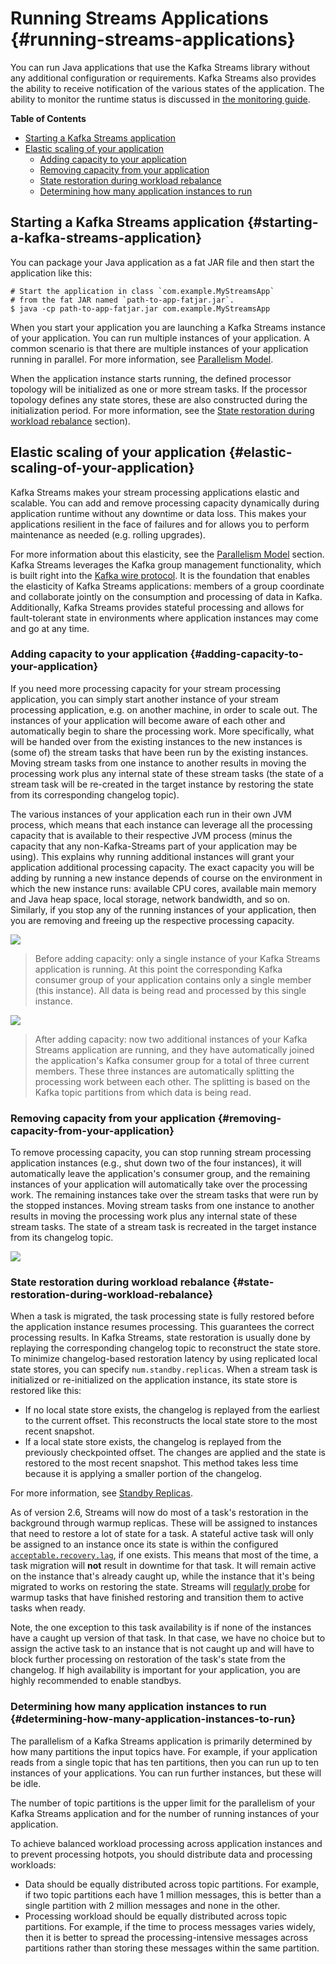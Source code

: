 # Running Streams Applications {#running-streams-applications}

You can run Java applications that use the Kafka Streams library without
any additional configuration or requirements. Kafka Streams also
provides the ability to receive notification of the various states of
the application. The ability to monitor the runtime status is discussed
in [the monitoring guide](../../../operations#kafka_streams_monitoring).

**Table of Contents**

-   [Starting a Kafka Streams application](#starting-a-kafka-streams-application)
-   [Elastic scaling of your application](#elastic-scaling-of-your-application)
    -   [Adding capacity to your application](#adding-capacity-to-your-application)
    -   [Removing capacity from your application](#removing-capacity-from-your-application)
    -   [State restoration during workload rebalance](#state-restoration-during-workload-rebalance)
    -   [Determining how many application instances to run](#determining-how-many-application-instances-to-run)

## Starting a Kafka Streams application {#starting-a-kafka-streams-application}

You can package your Java application as a fat JAR file and then start
the application like this:

```shell {linenos=false} line-numbers
# Start the application in class `com.example.MyStreamsApp`
# from the fat JAR named `path-to-app-fatjar.jar`.
$ java -cp path-to-app-fatjar.jar com.example.MyStreamsApp
```

When you start your application you are launching a Kafka Streams
instance of your application. You can run multiple instances of your
application. A common scenario is that there are multiple instances of
your application running in parallel. For more information, see
[Parallelism Model](../architecture#streams_architecture_tasks).

When the application instance starts running, the defined processor
topology will be initialized as one or more stream tasks. If the
processor topology defines any state stores, these are also constructed
during the initialization period. For more information, see the 
[State restoration during workload rebalance](#streams-developer-guide-execution-scaling-state-restoration) section).

## Elastic scaling of your application {#elastic-scaling-of-your-application}

Kafka Streams makes your stream processing applications elastic and
scalable. You can add and remove processing capacity dynamically during
application runtime without any downtime or data loss. This makes your
applications resilient in the face of failures and for allows you to
perform maintenance as needed (e.g. rolling upgrades).

For more information about this elasticity, see the 
[Parallelism Model](../architecture#streams_architecture_tasks) section. 
Kafka Streams leverages the Kafka group management
functionality, which is built right into the 
[Kafka wire protocol](https://cwiki.apache.org/confluence/display/KAFKA/A+Guide+To+The+Kafka+Protocol). 
It is the foundation that enables the elasticity of Kafka
Streams applications: members of a group coordinate and collaborate
jointly on the consumption and processing of data in Kafka.
Additionally, Kafka Streams provides stateful processing and allows for
fault-tolerant state in environments where application instances may
come and go at any time.

### Adding capacity to your application {#adding-capacity-to-your-application}

If you need more processing capacity for your stream processing
application, you can simply start another instance of your stream
processing application, e.g. on another machine, in order to scale out.
The instances of your application will become aware of each other and
automatically begin to share the processing work. More specifically,
what will be handed over from the existing instances to the new
instances is (some of) the stream tasks that have been run by the
existing instances. Moving stream tasks from one instance to another
results in moving the processing work plus any internal state of these
stream tasks (the state of a stream task will be re-created in the
target instance by restoring the state from its corresponding changelog
topic).

The various instances of your application each run in their own JVM
process, which means that each instance can leverage all the processing
capacity that is available to their respective JVM process (minus the
capacity that any non-Kafka-Streams part of your application may be
using). This explains why running additional instances will grant your
application additional processing capacity. The exact capacity you will
be adding by running a new instance depends of course on the environment
in which the new instance runs: available CPU cores, available main
memory and Java heap space, local storage, network bandwidth, and so on.
Similarly, if you stop any of the running instances of your application,
then you are removing and freeing up the respective processing capacity.

![](streams-elastic-scaling-1.png)

> Before adding capacity: only a single instance of your Kafka Streams
application is running. At this point the corresponding Kafka consumer
group of your application contains only a single member (this instance).
All data is being read and processed by this single
instance.

![](streams-elastic-scaling-2.png)

> After adding capacity: now two additional instances of your Kafka
Streams application are running, and they have automatically joined the
application's Kafka consumer group for a total of three current members.
These three instances are automatically splitting the processing work
between each other. The splitting is based on the Kafka topic partitions
from which data is being read.

### Removing capacity from your application {#removing-capacity-from-your-application}

To remove processing capacity, you can stop running stream processing
application instances (e.g., shut down two of the four instances), it
will automatically leave the application's consumer group, and the
remaining instances of your application will automatically take over the
processing work. The remaining instances take over the stream tasks that
were run by the stopped instances. Moving stream tasks from one instance
to another results in moving the processing work plus any internal state
of these stream tasks. The state of a stream task is recreated in the
target instance from its changelog topic.

![](streams-elastic-scaling-3.png)

### State restoration during workload rebalance {#state-restoration-during-workload-rebalance}

When a task is migrated, the task processing state is fully restored
before the application instance resumes processing. This guarantees the
correct processing results. In Kafka Streams, state restoration is
usually done by replaying the corresponding changelog topic to
reconstruct the state store. To minimize changelog-based restoration
latency by using replicated local state stores, you can specify
`num.standby.replicas`. When a stream task
is initialized or re-initialized on the application instance, its state
store is restored like this:

-   If no local state store exists, the changelog is replayed from the
    earliest to the current offset. This reconstructs the local state
    store to the most recent snapshot.
-   If a local state store exists, the changelog is replayed from the
    previously checkpointed offset. The changes are applied and the
    state is restored to the most recent snapshot. This method takes
    less time because it is applying a smaller portion of the changelog.

For more information, see [Standby Replicas](../config-streams#num-standby-replicas).

As of version 2.6, Streams will now do most of a task\'s restoration in
the background through warmup replicas. These will be assigned to
instances that need to restore a lot of state for a task. A stateful
active task will only be assigned to an instance once its state is
within the configured [`acceptable.recovery.lag`](../config-streams#acceptable-recovery-lag), 
if one exists. This means that most of the time, a task
migration will **not** result in downtime for that task. It will remain
active on the instance that\'s already caught up, while the instance
that it\'s being migrated to works on restoring the state. Streams will
[regularly probe](../config-streams#probing-rebalance-interval-ms) 
for warmup tasks that have finished restoring and transition
them to active tasks when ready.

Note, the one exception to this task availability is if none of the
instances have a caught up version of that task. In that case, we have
no choice but to assign the active task to an instance that is not
caught up and will have to block further processing on restoration of
the task\'s state from the changelog. If high availability is important
for your application, you are highly recommended to enable standbys.

### Determining how many application instances to run {#determining-how-many-application-instances-to-run}

The parallelism of a Kafka Streams application is primarily determined
by how many partitions the input topics have. For example, if your
application reads from a single topic that has ten partitions, then you
can run up to ten instances of your applications. You can run further
instances, but these will be idle.

The number of topic partitions is the upper limit for the parallelism of
your Kafka Streams application and for the number of running instances
of your application.

To achieve balanced workload processing across application instances and
to prevent processing hotpots, you should distribute data and processing
workloads:

-   Data should be equally distributed across topic partitions. For
    example, if two topic partitions each have 1 million messages, this
    is better than a single partition with 2 million messages and none
    in the other.
-   Processing workload should be equally distributed across topic
    partitions. For example, if the time to process messages varies
    widely, then it is better to spread the processing-intensive
    messages across partitions rather than storing these messages within
    the same partition.
